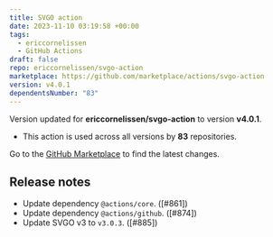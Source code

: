 ```yaml
---
title: SVGO action
date: 2023-11-10 03:19:58 +00:00
tags:
  - ericcornelissen
  - GitHub Actions
draft: false
repo: ericcornelissen/svgo-action
marketplace: https://github.com/marketplace/actions/svgo-action
version: v4.0.1
dependentsNumber: "83"
---
```



Version updated for **ericcornelissen/svgo-action** to version **v4.0.1**.
- This action is used across all versions by **83** repositories.

Go to the [GitHub Marketplace](https://github.com/marketplace/actions/svgo-action) to find the latest changes.

## Release notes

- Update dependency `@actions/core`. ([#861])
- Update dependency `@actions/github`. ([#874])
- Update SVGO v3 to `v3.0.3`. ([#885])
